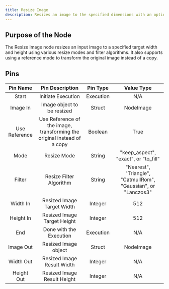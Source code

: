 ```yaml
---
title: Resize Image
description: Resizes an image to the specified dimensions with an optional reference mode and filter algorithm.
---
```


## Purpose of the Node
The Resize Image node resizes an input image to a specified target width and height using various resize modes and filter algorithms. It also supports using a reference mode to transform the original image instead of a copy.

## Pins
| Pin Name | Pin Description | Pin Type | Value Type |
|:----------:|:-------------:|:------:|:------:|
| Start | Initiate Execution | Execution | N/A |
| Image In | Image object to be resized | Struct | NodeImage |
| Use Reference | Use Reference of the image, transforming the original instead of a copy | Boolean | True |
| Mode | Resize Mode | String | "keep_aspect", "exact", or "to_fill" |
| Filter | Resize Filter Algorithm | String | "Nearest", "Triangle", "CatmullRom", "Gaussian", or "Lanczos3" |
| Width In | Resized Image Target Width | Integer | 512 |
| Height In | Resized Image Target Height | Integer | 512 |
| End | Done with the Execution | Execution | N/A |
| Image Out | Resized Image object | Struct | NodeImage |
| Width Out | Resized Image Result Width | Integer | N/A |
| Height Out | Resized Image Result Height | Integer | N/A |